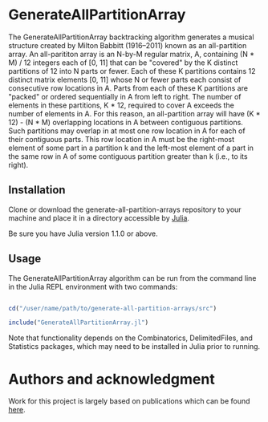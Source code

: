 # GenerateAllPartitionArray

The GenerateAllPartitionArray backtracking algorithm generates a musical structure created by Milton Babbitt (1916–2011) known as an all-partition array. 
An all-parititon array is an N-by-M regular matrix, A, containing (N * M) / 12 integers each of [0, 11] that can be "covered" by the K distinct 
partitions of 12 into N parts or fewer. Each of these K partitions contains 12 distinct matrix elements [0, 11] whose N 
or fewer parts each consist of consecutive row locations in A. Parts from each of these K partitions are "packed" or ordered 
sequentially in A from left to right. The number of elements in these partitions, K * 12, required to cover A exceeds the 
number of elements in A. For this reason, an all-partition array will have (K * 12) - (N * M) overlapping locations in A 
between contiguous partitions. Such partitions may overlap in at most one row location in A for each of their contiguous 
parts. This row location in A must be the right-most element of some part in a partition k and the left-most element of 
a part in the same row in A of some contiguous partition greater than k (i.e., to its right).

## Installation

Clone or download the generate-all-partition-arrays repository to your machine and place it in a directory accessible by [Julia](https://julialang.org).

Be sure you have Julia version 1.1.0 or above.


## Usage

The GenerateAllPartitionArray algorithm can be run from the command line in the Julia REPL environment with two commands:

```julia

cd("/user/name/path/to/generate-all-partition-arrays/src")

include("GenerateAllPartitionArray.jl")

```

Note that functionality depends on the Combinatorics, DelimitedFiles, and Statistics packages, which may need to be installed in Julia prior to running.


# Authors and acknowledgment

Work for this project is largely based on publications which can be found [here](https://vbn.aau.dk/en/persons/131453/publications/). 